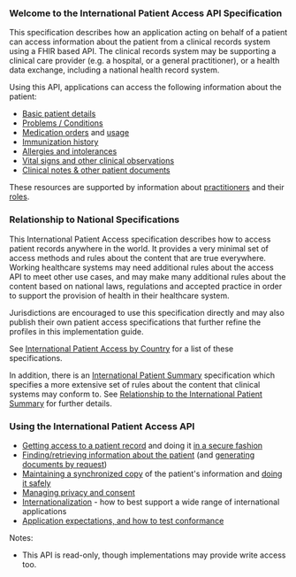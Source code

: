 ### Welcome to the International Patient Access API Specification

This specification describes how an application acting on behalf of a patient
can access information about the patient from a clinical records system using
a FHIR based API. The clinical records system may be supporting a clinical care 
provider (e.g. a hospital, or a general practitioner), or a health data exchange, 
including a national health record system.

Using this API, applications can access the following information about the patient:

* [Basic patient details](StructureDefinition-ipa-patient.html)
* [Problems / Conditions](StructureDefinition-ipa-condition.html)
* [Medication orders](StructureDefinition-ipa-medicationrequest.html) and [usage](StructureDefinition-ipa-medicationstatement.html)
* [Immunization history](StructureDefinition-ipa-immunization.html)
* [Allergies and intolerances](StructureDefinition-ipa-allergyintolerance.html)
* [Vital signs and other clinical observations](StructureDefinition-ipa-observation.html)
* [Clinical notes & other patient documents](StructureDefinition-ipa-documentreference.html)

These resources are supported by information about [practitioners](StructureDefinition-ipa-practitioner.html) and their [roles](StructureDefinition-ipa-practitionerrole.html).


### Relationship to National Specifications 

This International Patient Access specification describes how to access patient 
records anywhere in the world. It provides a very minimal set of access methods 
and rules about the content that are true everywhere. Working healthcare systems 
may need additional rules about the access API to meet other use cases, and may make many 
additional rules about the content based on national laws, regulations and accepted
practice in order to support the provision of health in their healthcare system. 

Jurisdictions are encouraged to use this specification directly and may also publish their own patient access specifications that further refine the profiles in this implementation guide. 

See [International Patient Access by Country](ipa-by-country.html) for a list of these specifications. 

In addition, there is an [International Patient Summary](http://hl7.org/fhir/uv/ips) specification which specifies
a more extensive set of rules about the content that clinical systems may conform to.
See [Relationship to the International Patient Summary](ips-relationship.html) for further details.

### Using the International Patient Access API

 - [Getting access to a patient record](access.html) and doing it [in a secure fashion](security.html)
 - [Finding/retrieving information about the patient](fetching.html) (and [generating documents by request](doc-gen.html))
 - [Maintaining a synchronized copy](synchronization.html) of the patient's information and [doing it safely](safety.html)
 - [Managing privacy and consent](privacy.html)
 - [Internationalization](internationalization.html) - how to best support a wide range of international applications  
 - [Application expectations, and how to test conformance](conformance.html)

Notes:
* This  API is read-only, though implementations may provide write access too.
